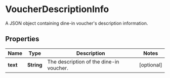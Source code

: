 

# VoucherDescriptionInfo

A JSON object containing dine-in voucher's description information.

## Properties

| Name | Type | Description | Notes |
|------------ | ------------- | ------------- | -------------|
|**text** | **String** | The description of the dine-in voucher. |  [optional] |



